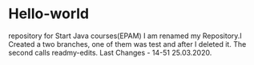 # Hello-world
repository for Start Java courses(EPAM)
I am renamed my Repository.I Created a two branches, one of them was test and after I deleted it. 
The second calls readmy-edits.
Last Changes - 14-51 25.03.2020. 
